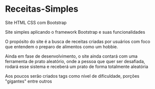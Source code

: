 # Receitas-Simples
Site HTML CSS com Bootstrap

Site simples aplicando o framework Bootstrap e suas funcionalidades

O propósito do site é a busca de receitas criadas por usuários com foco que entendem o preparo de alimentos como um hobbie.

Ainda em fase de desenvolvimento, o site ainda contará com uma ferramenta de prato aleatório, onde a pessoa que quer ser desafiada, rodará esse sistema e receberá um prato de forma totalmente aleatória

Aos poucos serão criados tags como nível de dificuldade, porções "gigantes" entre outros
